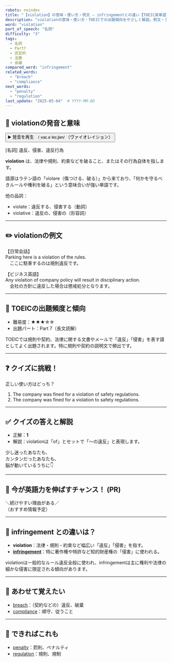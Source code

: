 ```yaml
---
robots: noindex
title: "【violation】の意味・使い方・例文 ― infringementとの違い【TOEIC英単語】"
description: "violationの意味・使い方・TOEICでの出題傾向をやさしく解説。例文・クイズ付きでinfringementとの違いもわかりやすく学べます。"
word: "violation"
part_of_speech: "名詞"
difficulty: "3"
tags:
  - 名詞
  - Part7
  - 否定的
  - 法務
  - 会議
compared_word: "infringement"
related_words:
  - "breach"
  - "compliance"
next_words:
  - "penalty"
  - "regulation"
last_update: "2025-05-04"  # YYYY-MM-DD
---
```


## 🔰 violationの発音と意味

<button class="play-audio" onclick="playTTS('violation')">
  <span class="play-audio-main">
    ▶️ 発音を再生　/ˌvaɪ.əˈleɪ.ʃən/
  </span>
  <span class="play-audio-sub">
    （ヴァイオレイション）
  </span>
</button>

[名詞] 違反、侵害、違反行為

**violation** は、法律や規則、約束などを破ること、またはその行為自体を指します。

語源はラテン語の「violare（傷つける、破る）」から来ており、「何かを守るべきルールや権利を破る」という意味合いが強い単語です。

他の品詞：  
- violate：違反する、侵害する（動詞）
- violative：違反の、侵害の（形容詞）

---

## ✏️ violationの例文

【日常会話】  
Parking here is a violation of the rules.  
　ここに駐車するのは規則違反です。

【ビジネス英語】  
Any violation of company policy will result in disciplinary action.  
　会社の方針に違反した場合は懲戒処分となります。

---

## 🎯 TOEICの出題頻度と傾向

- 難易度：★★★☆☆
- 出題パート：Part 7（長文読解）

TOEICでは規則や契約、法律に関する文書やメールで「違反」「侵害」を表す語としてよく出題されます。特に規則や契約の説明文で頻出です。

---

## ❓ クイズに挑戦！

正しい使い方はどっち？

1. The company was fined for a violation of safety regulations.  
2. The company was fined for a violation to safety regulations.

---

## ✅ クイズの答えと解説

- 正解：**1**
- 解説：violationは「of」とセットで「～の違反」と表現します。

少し迷ったあなたも、  
カンタンだったあなたも、  
脳が動いているうちに👇️

---

## 🚀 今が英語力を伸ばすチャンス！ (PR)

<div class="info-center">
＼続けやすい理由がある／<br>  
（おすすめ情報予定）
</div>

---

## 🤔  infringement との違いは？

- **violation**：法律・規則・約束など幅広い「違反」「侵害」を指す。
- **[infringement](/word/infringement)**：特に著作権や特許など知的財産権の「侵害」に使われる。

violationは一般的なルール違反全般に使われ、infringementは主に権利や法律の細かな侵害に限定される傾向があります。

---

## 🧩 あわせて覚えたい

- [breach](/word/breach)：（契約などの）違反、破棄
- [compliance](/word/compliance)：順守、従うこと

---

## 📖 できればこれも

- [penalty](/word/penalty)：罰則、ペナルティ
- [regulation](/word/regulation)：規則、規制

<!-- cvid: aid42_bid49 -->
